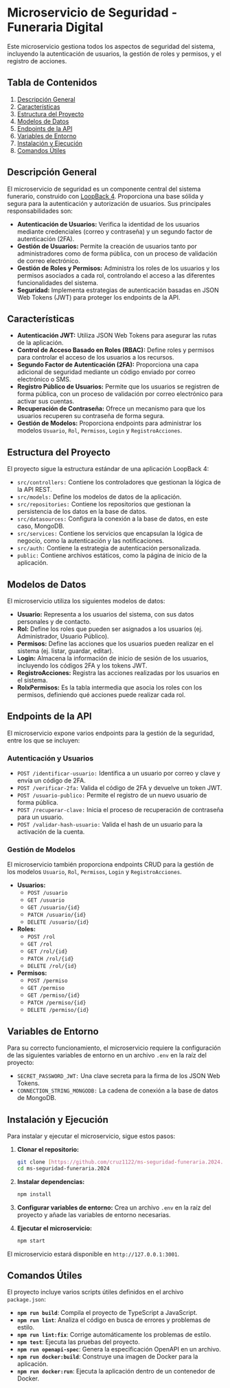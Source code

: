 # Microservicio de Seguridad - Funeraria Digital

Este microservicio gestiona todos los aspectos de seguridad del sistema, incluyendo la autenticación de usuarios, la gestión de roles y permisos, y el registro de acciones.

## Tabla de Contenidos

1.  [Descripción General](#descripción-general)
2.  [Características](#características)
3.  [Estructura del Proyecto](#estructura-del-proyecto)
4.  [Modelos de Datos](#modelos-de-datos)
5.  [Endpoints de la API](#endpoints-de-la-api)
6.  [Variables de Entorno](#variables-de-entorno)
7.  [Instalación y Ejecución](#instalación-y-ejecución)
8.  [Comandos Útiles](#comandos-útiles)

## Descripción General

El microservicio de seguridad es un componente central del sistema funerario, construido con [LoopBack 4](https://loopback.io/). Proporciona una base sólida y segura para la autenticación y autorización de usuarios. Sus principales responsabilidades son:

* **Autenticación de Usuarios:** Verifica la identidad de los usuarios mediante credenciales (correo y contraseña) y un segundo factor de autenticación (2FA).
* **Gestión de Usuarios:** Permite la creación de usuarios tanto por administradores como de forma pública, con un proceso de validación de correo electrónico.
* **Gestión de Roles y Permisos:** Administra los roles de los usuarios y los permisos asociados a cada rol, controlando el acceso a las diferentes funcionalidades del sistema.
* **Seguridad:** Implementa estrategias de autenticación basadas en JSON Web Tokens (JWT) para proteger los endpoints de la API.

## Características

* **Autenticación JWT:** Utiliza JSON Web Tokens para asegurar las rutas de la aplicación.
* **Control de Acceso Basado en Roles (RBAC):** Define roles y permisos para controlar el acceso de los usuarios a los recursos.
* **Segundo Factor de Autenticación (2FA):** Proporciona una capa adicional de seguridad mediante un código enviado por correo electrónico o SMS.
* **Registro Público de Usuarios:** Permite que los usuarios se registren de forma pública, con un proceso de validación por correo electrónico para activar sus cuentas.
* **Recuperación de Contraseña:** Ofrece un mecanismo para que los usuarios recuperen su contraseña de forma segura.
* **Gestión de Modelos:** Proporciona endpoints para administrar los modelos `Usuario`, `Rol`, `Permisos`, `Login` y `RegistroAcciones`.

## Estructura del Proyecto

El proyecto sigue la estructura estándar de una aplicación LoopBack 4:

* `src/controllers:` Contiene los controladores que gestionan la lógica de la API REST.
* `src/models:` Define los modelos de datos de la aplicación.
* `src/repositories:` Contiene los repositorios que gestionan la persistencia de los datos en la base de datos.
* `src/datasources:` Configura la conexión a la base de datos, en este caso, MongoDB.
* `src/services:` Contiene los servicios que encapsulan la lógica de negocio, como la autenticación y las notificaciones.
* `src/auth:` Contiene la estrategia de autenticación personalizada.
* `public:` Contiene archivos estáticos, como la página de inicio de la aplicación.

## Modelos de Datos

El microservicio utiliza los siguientes modelos de datos:

* **Usuario:** Representa a los usuarios del sistema, con sus datos personales y de contacto.
* **Rol:** Define los roles que pueden ser asignados a los usuarios (ej. Administrador, Usuario Público).
* **Permisos:** Define las acciones que los usuarios pueden realizar en el sistema (ej. listar, guardar, editar).
* **Login:** Almacena la información de inicio de sesión de los usuarios, incluyendo los códigos 2FA y los tokens JWT.
* **RegistroAcciones:** Registra las acciones realizadas por los usuarios en el sistema.
* **RolxPermisos:** Es la tabla intermedia que asocia los roles con los permisos, definiendo qué acciones puede realizar cada rol.

## Endpoints de la API

El microservicio expone varios endpoints para la gestión de la seguridad, entre los que se incluyen:

### Autenticación y Usuarios

* `POST /identificar-usuario:` Identifica a un usuario por correo y clave y envía un código de 2FA.
* `POST /verificar-2fa:` Valida el código de 2FA y devuelve un token JWT.
* `POST /usuario-publico:` Permite el registro de un nuevo usuario de forma pública.
* `POST /recuperar-clave:` Inicia el proceso de recuperación de contraseña para un usuario.
* `POST /validar-hash-usuario:` Valida el hash de un usuario para la activación de la cuenta.

### Gestión de Modelos

El microservicio también proporciona endpoints CRUD para la gestión de los modelos `Usuario`, `Rol`, `Permisos`, `Login` y `RegistroAcciones`.

* **Usuarios:**
    * `POST /usuario`
    * `GET /usuario`
    * `GET /usuario/{id}`
    * `PATCH /usuario/{id}`
    * `DELETE /usuario/{id}`
* **Roles:**
    * `POST /rol`
    * `GET /rol`
    * `GET /rol/{id}`
    * `PATCH /rol/{id}`
    * `DELETE /rol/{id}`
* **Permisos:**
    * `POST /permiso`
    * `GET /permiso`
    * `GET /permiso/{id}`
    * `PATCH /permiso/{id}`
    * `DELETE /permiso/{id}`

## Variables de Entorno

Para su correcto funcionamiento, el microservicio requiere la configuración de las siguientes variables de entorno en un archivo `.env` en la raíz del proyecto:

* `SECRET_PASSWORD_JWT:` Una clave secreta para la firma de los JSON Web Tokens.
* `CONNECTION_STRING_MONGODB:` La cadena de conexión a la base de datos de MongoDB.

## Instalación y Ejecución

Para instalar y ejecutar el microservicio, sigue estos pasos:

1.  **Clonar el repositorio:**
    ```bash
    git clone [https://github.com/cruz1122/ms-seguridad-funeraria.2024.git](https://github.com/cruz1122/ms-seguridad-funeraria.2024.git)
    cd ms-seguridad-funeraria.2024
    ```

2.  **Instalar dependencias:**
    ```bash
    npm install
    ```
   

3.  **Configurar variables de entorno:**
    Crea un archivo `.env` en la raíz del proyecto y añade las variables de entorno necesarias.

4.  **Ejecutar el microservicio:**
    ```bash
    npm start
    ```
   

El microservicio estará disponible en `http://127.0.0.1:3001`.

## Comandos Útiles

El proyecto incluye varios scripts útiles definidos en el archivo `package.json`:

* **`npm run build`**: Compila el proyecto de TypeScript a JavaScript.
* **`npm run lint`**: Analiza el código en busca de errores y problemas de estilo.
* **`npm run lint:fix`**: Corrige automáticamente los problemas de estilo.
* **`npm test`**: Ejecuta las pruebas del proyecto.
* **`npm run openapi-spec`**: Genera la especificación OpenAPI en un archivo.
* **`npm run docker:build`**: Construye una imagen de Docker para la aplicación.
* **`npm run docker:run`**: Ejecuta la aplicación dentro de un contenedor de Docker.
